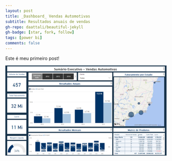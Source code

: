 ```yaml
---
layout: post
title: _Dashboard_ Vendas Automotivas
subtitle: Resultados anuais de vendas
gh-repo: daattali/beautiful-jekyll
gh-badge: [star, fork, follow]
tags: [power bi]
comments: false
---
```


Este é meu primeiro post!

![Dashboard](/img/Dashboard.png)
